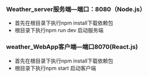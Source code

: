 ### Weather_server服务端—端口：8080（Node.js）

- 首先在根目录下执行npm install下载依赖包
- 根目录下执行npm run dev 启动服务端



### weather_WebApp客户端—端口8070(React.js)

- 首先在根目录下执行npm install下载依赖包
- 根目录下执行npm start 启动客户端

